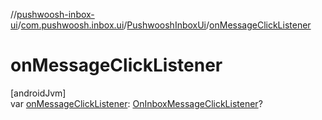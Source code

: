 //[pushwoosh-inbox-ui](../../../index.md)/[com.pushwoosh.inbox.ui](../index.md)/[PushwooshInboxUi](index.md)/[onMessageClickListener](on-message-click-listener.md)

# onMessageClickListener

[androidJvm]\
var [onMessageClickListener](on-message-click-listener.md): [OnInboxMessageClickListener](../-on-inbox-message-click-listener/index.md)?
